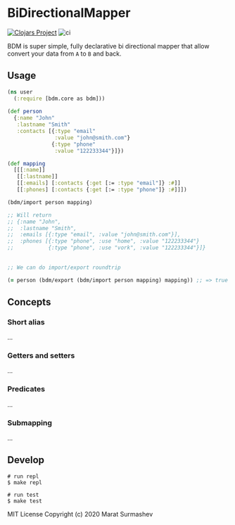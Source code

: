 # BiDirectionalMapper

[![Clojars Project](https://img.shields.io/clojars/v/bdm.svg)](https://clojars.org/bdm)
![ci](https://github.com/aitem/bdm/workflows/CI/badge.svg)


BDM is super simple, fully declarative bi directional mapper that allow convert your data from `A` to `B` and back.

## Usage

``` clj
(ns user
  (:require [bdm.core as bdm]))
  
(def person
  {:name "John"
   :lastname "Smith"
   :contacts [{:type "email"
               :value "john@smith.com"}
              {:type "phone"
               :value "122233344"}]})

(def mapping
  [[[:name]]
   [[:lastname]]
   [[:emails] [:contacts {:get [:= :type "email"]} :#]]
   [[:phones] [:contacts {:get [:= :type "phone"]} :#]]])

(bdm/import person mapping)

;; Will return 
;; {:name "John",
;;  :lastname "Smith",
;;  :emails [{:type "email", :value "john@smith.com"}],
;;  :phones [{:type "phone", :use "home", :value "122233344"}
;;           {:type "phone", :use "vork", :value "122233344"}]}
  
  
;; We can do import/export roundtrip

(= person (bdm/export (bdm/import person mapping) mapping)) ;; => true

```

## Concepts

### Short alias
...

### Getters and setters
...

### Predicates 
...

### Submapping 
...


## Develop

```
# run repl
$ make repl

# run test 
$ make test 
```



MIT License Copyright (c) 2020 Marat Surmashev
